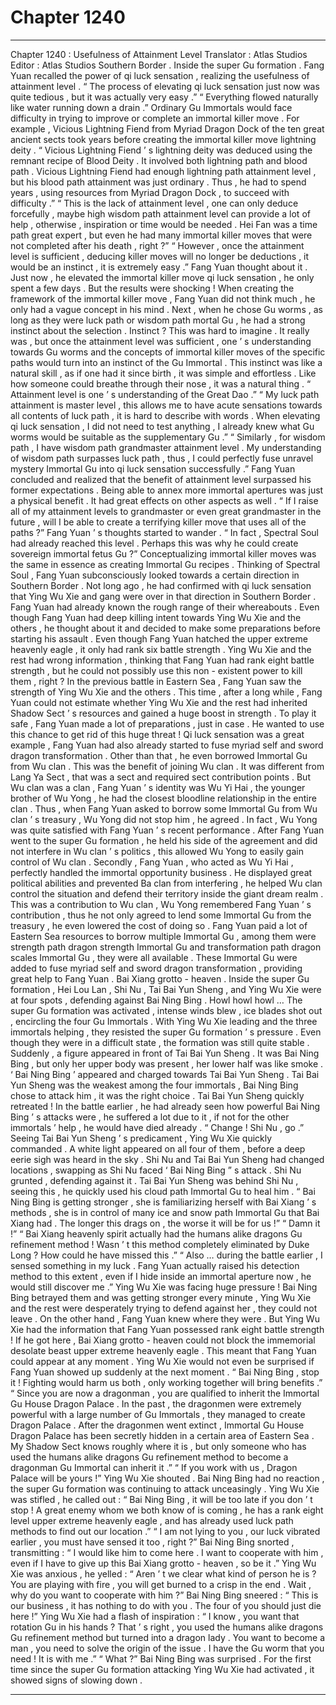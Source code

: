 
# Chapter 1240


---

Chapter 1240 : Usefulness of Attainment Level
Translator :
Atlas Studios
Editor :
Atlas Studios
Southern Border .
Inside the super Gu formation .
Fang Yuan recalled the power of qi luck sensation , realizing the usefulness of attainment level .
“ The process of elevating qi luck sensation just now was quite tedious , but it was actually very easy .”
“ Everything flowed naturally like water running down a drain .”
Ordinary Gu Immortals would face difficulty in trying to improve or complete an immortal killer move . For example , Vicious Lightning Fiend from Myriad Dragon Dock of the ten great ancient sects took years before creating the immortal killer move lightning deity .
“ Vicious Lightning Fiend ’ s lightning deity was deduced using the remnant recipe of Blood Deity . It involved both lightning path and blood path . Vicious Lightning Fiend had enough lightning path attainment level , but his blood path attainment was just ordinary . Thus , he had to spend years , using resources from Myriad Dragon Dock , to succeed with difficulty .”
“ This is the lack of attainment level , one can only deduce forcefully , maybe high wisdom path attainment level can provide a lot of help , otherwise , inspiration or time would be needed . Hei Fan was a time path great expert , but even he had many immortal killer moves that were not completed after his death , right ?”
“ However , once the attainment level is sufficient , deducing killer moves will no longer be deductions , it would be an instinct , it is extremely easy .”
Fang Yuan thought about it .
Just now , he elevated the immortal killer move qi luck sensation , he only spent a few days .
But the results were shocking !
When creating the framework of the immortal killer move , Fang Yuan did not think much , he only had a vague concept in his mind .
Next , when he chose Gu worms , as long as they were luck path or wisdom path mortal Gu , he had a strong instinct about the selection .
Instinct ?
This was hard to imagine .
It really was , but once the attainment level was sufficient , one ’ s understanding towards Gu worms and the concepts of immortal killer moves of the specific paths would turn into an instinct of the Gu Immortal .
This instinct was like a natural skill , as if one had it since birth , it was simple and effortless .
Like how someone could breathe through their nose , it was a natural thing .
“ Attainment level is one ’ s understanding of the Great Dao .”
“ My luck path attainment is master level , this allows me to have acute sensations towards all contents of luck path , it is hard to describe with words . When elevating qi luck sensation , I did not need to test anything , I already knew what Gu worms would be suitable as the supplementary Gu .”
“ Similarly , for wisdom path , I have wisdom path grandmaster attainment level . My understanding of wisdom path surpasses luck path , thus , I could perfectly fuse unravel mystery Immortal Gu into qi luck sensation successfully .”
Fang Yuan concluded and realized that the benefit of attainment level surpassed his former expectations .
Being able to annex more immortal apertures was just a physical benefit .
It had great effects on other aspects as well .
“ If I raise all of my attainment levels to grandmaster or even great grandmaster in the future , will I be able to create a terrifying killer move that uses all of the paths ?”
Fang Yuan ’ s thoughts started to wander .
“ In fact , Spectral Soul had already reached this level . Perhaps this was why he could create sovereign immortal fetus Gu ?”
Conceptualizing immortal killer moves was the same in essence as creating Immortal Gu recipes .
Thinking of Spectral Soul , Fang Yuan subconsciously looked towards a certain direction in Southern Border .
Not long ago , he had confirmed with qi luck sensation that Ying Wu Xie and gang were over in that direction in Southern Border .
Fang Yuan had already known the rough range of their whereabouts .
Even though Fang Yuan had deep killing intent towards Ying Wu Xie and the others , he thought about it and decided to make some preparations before starting his assault .
Even though Fang Yuan hatched the upper extreme heavenly eagle , it only had rank six battle strength .
Ying Wu Xie and the rest had wrong information , thinking that Fang Yuan had rank eight battle strength , but he could not possibly use this non - existent power to kill them , right ?
In the previous battle in Eastern Sea , Fang Yuan saw the strength of Ying Wu Xie and the others .
This time , after a long while , Fang Yuan could not estimate whether Ying Wu Xie and the rest had inherited Shadow Sect ’ s resources and gained a huge boost in strength .
To play it safe , Fang Yuan made a lot of preparations , just in case .
He wanted to use this chance to get rid of this huge threat !
Qi luck sensation was a great example , Fang Yuan had also already started to fuse myriad self and sword dragon transformation .
Other than that , he even borrowed Immortal Gu from Wu clan .
This was the benefit of joining Wu clan .
It was different from Lang Ya Sect , that was a sect and required sect contribution points . But Wu clan was a clan , Fang Yuan ’ s identity was Wu Yi Hai , the younger brother of Wu Yong , he had the closest bloodline relationship in the entire clan .
Thus , when Fang Yuan asked to borrow some Immortal Gu from Wu clan ’ s treasury , Wu Yong did not stop him , he agreed .
In fact , Wu Yong was quite satisfied with Fang Yuan ’ s recent performance .
After Fang Yuan went to the super Gu formation , he held his side of the agreement and did not interfere in Wu clan ’ s politics , this allowed Wu Yong to easily gain control of Wu clan .
Secondly , Fang Yuan , who acted as Wu Yi Hai , perfectly handled the immortal opportunity business . He displayed great political abilities and prevented Ba clan from interfering , he helped Wu clan control the situation and defend their territory inside the giant dream realm .
This was a contribution to Wu clan , Wu Yong remembered Fang Yuan ’ s contribution , thus he not only agreed to lend some Immortal Gu from the treasury , he even lowered the cost of doing so .
Fang Yuan paid a lot of Eastern Sea resources to borrow multiple Immortal Gu , among them were strength path dragon strength Immortal Gu and transformation path dragon scales Immortal Gu , they were all available . These Immortal Gu were added to fuse myriad self and sword dragon transformation , providing great help to Fang Yuan .
Bai Xiang grotto - heaven .
Inside the super Gu formation , Hei Lou Lan , Shi Nu , Tai Bai Yun Sheng , and Ying Wu Xie were at four spots , defending against Bai Ning Bing .
Howl howl howl …
The super Gu formation was activated , intense winds blew , ice blades shot out , encircling the four Gu Immortals .
With Ying Wu Xie leading and the three immortals helping , they resisted the super Gu formation ’ s pressure . Even though they were in a difficult state , the formation was still quite stable .
Suddenly , a figure appeared in front of Tai Bai Yun Sheng .
It was Bai Ning Bing , but only her upper body was present , her lower half was like smoke .
‘ Bai Ning Bing ’ appeared and charged towards Tai Bai Yun Sheng .
Tai Bai Yun Sheng was the weakest among the four immortals , Bai Ning Bing chose to attack him , it was the right choice .
Tai Bai Yun Sheng quickly retreated !
In the battle earlier , he had already seen how powerful Bai Ning Bing ’ s attacks were , he suffered a lot due to it , if not for the other immortals ’ help , he would have died already .
“ Change ! Shi Nu , go .” Seeing Tai Bai Yun Sheng ’ s predicament , Ying Wu Xie quickly commanded .
A white light appeared on all four of them , before a deep eerie sigh was heard in the sky .
Shi Nu and Tai Bai Yun Sheng had changed locations , swapping as Shi Nu faced ‘ Bai Ning Bing ” s attack .
Shi Nu grunted , defending against it .
Tai Bai Yun Sheng was behind Shi Nu , seeing this , he quickly used his cloud path Immortal Gu to heal him .
“ Bai Ning Bing is getting stronger , she is familiarizing herself with Bai Xiang ’ s methods , she is in control of many ice and snow path Immortal Gu that Bai Xiang had . The longer this drags on , the worse it will be for us !”
“ Damn it !”
“ Bai Xiang heavenly spirit actually had the humans alike dragons Gu refinement method ! Wasn ’ t this method completely eliminated by Duke Long ? How could he have missed this .”
“ Also … during the battle earlier , I sensed something in my luck . Fang Yuan actually raised his detection method to this extent , even if I hide inside an immortal aperture now , he would still discover me .”
Ying Wu Xie was facing huge pressure !
Bai Ning Bing betrayed them and was getting stronger every minute , Ying Wu Xie and the rest were desperately trying to defend against her , they could not leave .
On the other hand , Fang Yuan knew where they were .
But Ying Wu Xie had the information that Fang Yuan possessed rank eight battle strength ! If he got here , Bai Xiang grotto - heaven could not block the immemorial desolate beast upper extreme heavenly eagle .
This meant that Fang Yuan could appear at any moment . Ying Wu Xie would not even be surprised if Fang Yuan showed up suddenly at the next moment .
“ Bai Ning Bing , stop it ! Fighting would harm us both , only working together will bring benefits .”
“ Since you are now a dragonman , you are qualified to inherit the Immortal Gu House Dragon Palace . In the past , the dragonmen were extremely powerful with a large number of Gu Immortals , they managed to create Dragon Palace . After the dragonmen went extinct , Immortal Gu House Dragon Palace has been secretly hidden in a certain area of Eastern Sea . My Shadow Sect knows roughly where it is , but only someone who has used the humans alike dragons Gu refinement method to become a dragonman Gu Immortal can inherit it .”
“ If you work with us , Dragon Palace will be yours !”
Ying Wu Xie shouted .
Bai Ning Bing had no reaction , the super Gu formation was continuing to attack unceasingly .
Ying Wu Xie was stifled , he called out : “ Bai Ning Bing , it will be too late if you don ’ t stop ! A great enemy whom we both know of is coming , he has a rank eight level upper extreme heavenly eagle , and has already used luck path methods to find out our location .”
“ I am not lying to you , our luck vibrated earlier , you must have sensed it too , right ?”
Bai Ning Bing snorted , transmitting : “ I would like him to come here . I want to cooperate with him , even if I have to give up this Bai Xiang grotto - heaven , so be it .”
Ying Wu Xie was anxious , he yelled : “ Aren ’ t we clear what kind of person he is ? You are playing with fire , you will get burned to a crisp in the end . Wait , why do you want to cooperate with him ?”
Bai Ning Bing sneered : “ This is our business , it has nothing to do with you . The four of you should just die here !”
Ying Wu Xie had a flash of inspiration : “ I know , you want that rotation Gu in his hands ? That ’ s right , you used the humans alike dragons Gu refinement method but turned into a dragon lady . You want to become a man , you need to solve the origin of the issue . I have the Gu worm that you need ! It is with me .”
“ What ?” Bai Ning Bing was surprised .
For the first time since the super Gu formation attacking Ying Wu Xie had activated , it showed signs of slowing down .

---

